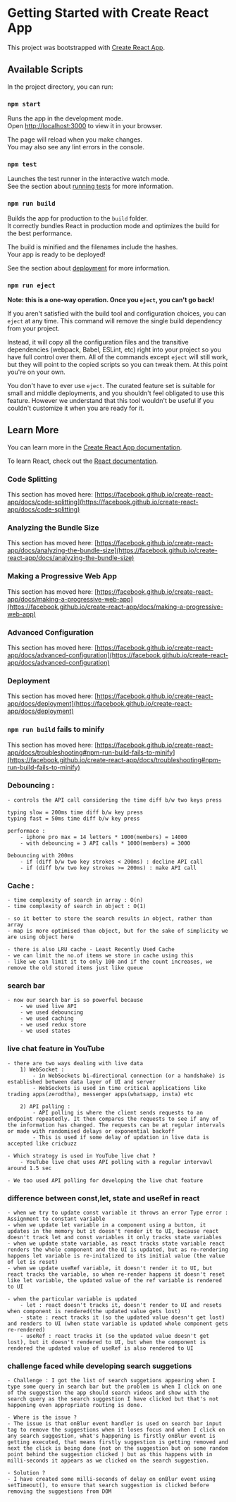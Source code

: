 # Getting Started with Create React App

This project was bootstrapped with [Create React App](https://github.com/facebook/create-react-app).

## Available Scripts

In the project directory, you can run:

### `npm start`

Runs the app in the development mode.\
Open [http://localhost:3000](http://localhost:3000) to view it in your browser.

The page will reload when you make changes.\
You may also see any lint errors in the console.

### `npm test`

Launches the test runner in the interactive watch mode.\
See the section about [running tests](https://facebook.github.io/create-react-app/docs/running-tests) for more information.

### `npm run build`

Builds the app for production to the `build` folder.\
It correctly bundles React in production mode and optimizes the build for the best performance.

The build is minified and the filenames include the hashes.\
Your app is ready to be deployed!

See the section about [deployment](https://facebook.github.io/create-react-app/docs/deployment) for more information.

### `npm run eject`

**Note: this is a one-way operation. Once you `eject`, you can't go back!**

If you aren't satisfied with the build tool and configuration choices, you can `eject` at any time. This command will remove the single build dependency from your project.

Instead, it will copy all the configuration files and the transitive dependencies (webpack, Babel, ESLint, etc) right into your project so you have full control over them. All of the commands except `eject` will still work, but they will point to the copied scripts so you can tweak them. At this point you're on your own.

You don't have to ever use `eject`. The curated feature set is suitable for small and middle deployments, and you shouldn't feel obligated to use this feature. However we understand that this tool wouldn't be useful if you couldn't customize it when you are ready for it.

## Learn More

You can learn more in the [Create React App documentation](https://facebook.github.io/create-react-app/docs/getting-started).

To learn React, check out the [React documentation](https://reactjs.org/).

### Code Splitting

This section has moved here: [https://facebook.github.io/create-react-app/docs/code-splitting](https://facebook.github.io/create-react-app/docs/code-splitting)

### Analyzing the Bundle Size

This section has moved here: [https://facebook.github.io/create-react-app/docs/analyzing-the-bundle-size](https://facebook.github.io/create-react-app/docs/analyzing-the-bundle-size)

### Making a Progressive Web App

This section has moved here: [https://facebook.github.io/create-react-app/docs/making-a-progressive-web-app](https://facebook.github.io/create-react-app/docs/making-a-progressive-web-app)

### Advanced Configuration

This section has moved here: [https://facebook.github.io/create-react-app/docs/advanced-configuration](https://facebook.github.io/create-react-app/docs/advanced-configuration)

### Deployment

This section has moved here: [https://facebook.github.io/create-react-app/docs/deployment](https://facebook.github.io/create-react-app/docs/deployment)

### `npm run build` fails to minify

This section has moved here: [https://facebook.github.io/create-react-app/docs/troubleshooting#npm-run-build-fails-to-minify](https://facebook.github.io/create-react-app/docs/troubleshooting#npm-run-build-fails-to-minify)



### Debouncing : 
    - controls the API call considering the time diff b/w two keys press

    typing slow = 200ms time diff b/w key press
    typing fast = 50ms time diff b/w key press

    performace : 
        - iphone pro max = 14 letters * 1000(members) = 14000
        - with debouncing = 3 API calls * 1000(members) = 3000

    Debouncing with 200ms
        - if (diff b/w two key strokes < 200ms) : decline API call
        - if (diff b/w two key strokes >= 200ms) : make API call


### Cache :

    - time complexity of search in array : O(n)
    - time complexity of search in object : O(1)

    - so it better to store the search results in object, rather than array
    - map is more optimised than object, but for the sake of simplicity we are using object here

    - there is also LRU cache - Least Recently Used Cache
    - we can limit the no.of items we store in cache using this
    - like we can limit it to only 100 and if the count increases, we remove the old stored items just like queue


### search bar

    - now our search bar is so powerful because
        - we used live API
        - we used debouncing
        - we used caching
        - we used redux store
        - we used states 

### live chat feature in YouTube

    - there are two ways dealing with live data
        1) WebSocket :
            - in WebSockets bi-directional connection (or a handshake) is established between data layer of UI and server
            - WebSockets is used in time critical applications like trading apps(zerodtha), messenger apps(whatsapp, insta) etc

        2) API polling :
            - API polling is where the client sends requests to an endpoint repeatedly. It then compares the requests to see if any of the information has changed. The requests can be at regular intervals or made with randomised delays or exponential backoff
            - This is used if some delay of updation in live data is accepted like cricbuzz

    - Which strategy is used in YouTube live chat ?
        - YouTube live chat uses API polling with a regular intervavl around 1.5 sec

    - We too used API polling for developing the live chat feature

### difference between const,let, state and useRef in react

    - when we try to update const variable it throws an error Type error : Assignment to constant variable
    - when we update let variable in a component using a button, it updates in the memory but it doesn't render it to UI, because react doesn't track let and const variables it only tracks state variables
    - when we update state variable, as react tracks state variable react renders the whole component and the UI is updated, but as re-rendering happens let variable is re-initalized to its initial value (the value of let is reset)
    - when we update useRef variable, it doesn't render it to UI, but react tracks the variable, so when re-render happens it doesn't reset like let variable, the updated value of the ref variable is rendered to UI

    - when the particular variable is updated 
        - let : react doesn't tracks it, doesn't render to UI and resets when component is rendered(the updated value gets lost)
        - state : react tracks it (so the updated value doesn't get lost) and renders to UI (when state variable is updated whole component gets re-rendered)
        - useRef : react tracks it (so the updated value doesn't get lost), but it doesn't rendered to UI, but when the component is rendered the updated value of useRef is also rendered to UI 


### challenge faced while developing search suggetions

    - Challenge : I got the list of search suggetions appearing when I type some query in search bar but the problem is when I click on one of the suggestion the app should search videos and show with the search query as the search suggestion I have clicked but that's not happening even appropriate routing is done.

    - Where is the issue ?
    - The issue is that onBlur event handler is used on search bar input tag to remove the suggestions when it loses focus and when I click on any search suggestion, what's happening is firstly onBlur event is getting executed, that means firstly suggestion is getting removed and next the click is being done (not on the suggestion but on some random point behind the suggestion clicked ) but as this happens with in milli-seconds it appears as we clicked on the search suggestion.

    - Solution ?
    - I have created some milli-seconds of delay on onBlur event using setTimeout(), to ensure that search suggestion is clicked before removing the suggestions from DOM 







